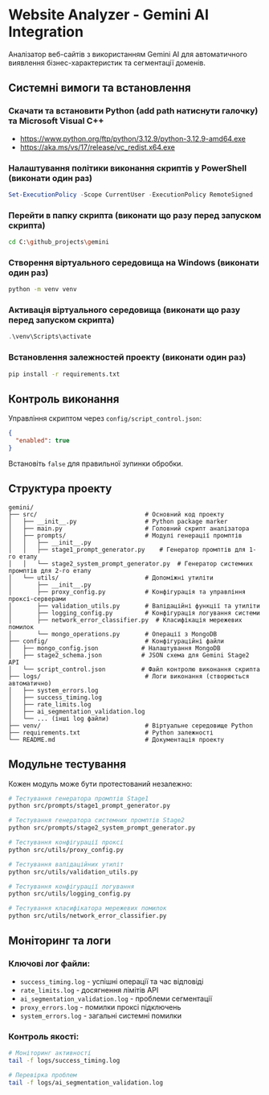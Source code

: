 # Website Analyzer - Gemini AI Integration

Аналізатор веб-сайтів з використанням Gemini AI для автоматичного виявлення бізнес-характеристик та сегментації доменів.

## Системні вимоги та встановлення

### Скачати та встановити Python (add path натиснути галочку) та Microsoft Visual C++
- https://www.python.org/ftp/python/3.12.9/python-3.12.9-amd64.exe
- https://aka.ms/vs/17/release/vc_redist.x64.exe

### Налаштування політики виконання скриптів у PowerShell (виконати один раз)
```powershell
Set-ExecutionPolicy -Scope CurrentUser -ExecutionPolicy RemoteSigned
```

### Перейти в папку скрипта (виконати що разу перед запуском скрипта)
```bash
cd C:\github_projects\gemini
```

### Створення віртуального середовища на Windows (виконати один раз)
```bash
python -m venv venv
```

### Активація віртуального середовища (виконати що разу перед запуском скрипта)
```powershell
.\venv\Scripts\activate
```

### Встановлення залежностей проекту (виконати один раз)
```bash
pip install -r requirements.txt
```

## Контроль виконання

Управління скриптом через `config/script_control.json`:
```json
{
  "enabled": true
}
```
Встановіть `false` для правильної зупинки обробки.


## Структура проекту

```
gemini/
├── src/                              # Основний код проекту
│   ├── __init__.py                   # Python package marker
│   ├── main.py                       # Головний скрипт аналізатора
│   ├── prompts/                      # Модулі генерації промптів
│   │   ├── __init__.py              
│   │   ├── stage1_prompt_generator.py    # Генератор промптів для 1-го етапу
│   │   └── stage2_system_prompt_generator.py  # Генератор системних промптів для 2-го етапу
│   └── utils/                        # Допоміжні утиліти
│       ├── __init__.py              
│       ├── proxy_config.py           # Конфігурація та управління проксі-серверами
│       ├── validation_utils.py       # Валідаційні функції та утиліти
│       ├── logging_config.py         # Конфігурація логування системи
│       ├── network_error_classifier.py  # Класифікація мережевих помилок
│       └── mongo_operations.py       # Операції з MongoDB
├── config/                           # Конфігураційні файли
│   ├── mongo_config.json            # Налаштування MongoDB
│   ├── stage2_schema.json           # JSON схема для Gemini Stage2 API
│   └── script_control.json          # Файл контролю виконання скрипта
├── logs/                             # Логи виконання (створюється автоматично)
│   ├── system_errors.log           
│   ├── success_timing.log           
│   ├── rate_limits.log              
│   ├── ai_segmentation_validation.log
│   └── ... (інші log файли)         
├── venv/                             # Віртуальне середовище Python
├── requirements.txt                  # Python залежності
└── README.md                         # Документація проекту
```

## Модульне тестування

Кожен модуль може бути протестований незалежно:

```bash
# Тестування генератора промптів Stage1
python src/prompts/stage1_prompt_generator.py

# Тестування генератора системних промптів Stage2  
python src/prompts/stage2_system_prompt_generator.py

# Тестування конфігурації проксі
python src/utils/proxy_config.py

# Тестування валідаційних утиліт
python src/utils/validation_utils.py

# Тестування конфігурації логування
python src/utils/logging_config.py

# Тестування класифікатора мережевих помилок
python src/utils/network_error_classifier.py
```

## Моніторинг та логи

### Ключові лог файли:
- `success_timing.log` - успішні операції та час відповіді
- `rate_limits.log` - досягнення лімітів API
- `ai_segmentation_validation.log` - проблеми сегментації
- `proxy_errors.log` - помилки проксі підключень
- `system_errors.log` - загальні системні помилки

### Контроль якості:
```bash
# Моніторинг активності
tail -f logs/success_timing.log

# Перевірка проблем
tail -f logs/ai_segmentation_validation.log
```